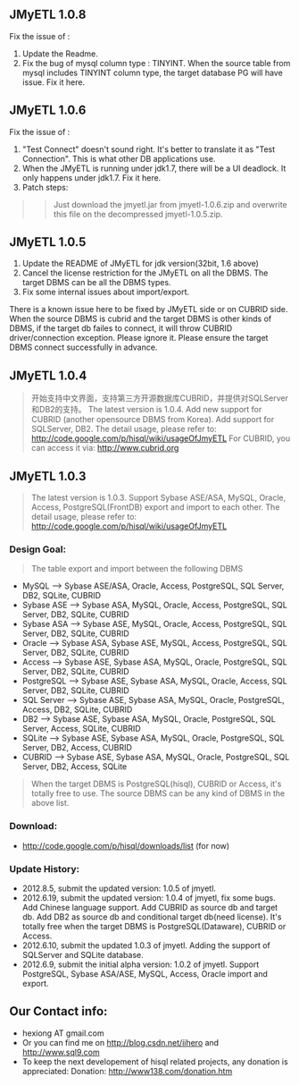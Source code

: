 ## JMyETL 1.0.8 ##
Fix the issue of :
  1. Update the Readme.
  1. Fix the bug of mysql column type : TINYINT. When the source table from mysql includes TINYINT column type, the target database PG will have issue. Fix it here.

## JMyETL 1.0.6 ##
Fix the issue of :
  1. "Test Connect" doesn't sound right. It's better to translate it as "Test Connection". This is what other DB applications use.
  1. When the JMyETL is running under jdk1.7, there will be a UI deadlock. It only happens under jdk1.7.  Fix it here.
  1. Patch steps:
> > Just download the jmyetl.jar from jmyetl-1.0.6.zip and overwrite this file on the decompressed jmyetl-1.0.5.zip.

## JMyETL 1.0.5 ##
  1. Update the README of JMyETL for jdk version(32bit, 1.6 above)
  1. Cancel the license restriction for the JMyETL on all the DBMS. The target DBMS can be all the DBMS types.
  1. Fix some internal issues about import/export.

There is a known issue here to be fixed by JMyETL side or on CUBRID side.
When the source DBMS is cubrid and the target DBMS is other kinds of DBMS,  if the target db failes to connect, it will throw CUBRID driver/connection exception. Please ignore it. Please ensure the target DBMS connect successfully in advance.

## JMyETL 1.0.4 ##

> 开始支持中文界面，支持第三方开源数据库CUBRID，并提供对SQLServer和DB2的支持。
> The latest version is 1.0.4.  Add new support for CUBRID (another opensource DBMS from Korea). Add support for SQLServer, DB2.
> The detail usage, please refer to: http://code.google.com/p/hisql/wiki/usageOfJmyETL
> For CUBRID, you can access it via: http://www.cubrid.org

## JMyETL 1.0.3 ##
> The latest version is 1.0.3.  Support Sybase ASE/ASA, MySQL, Oracle, Access, PostgreSQL(FrontDB) export and import to each other.
> The detail usage, please refer to: http://code.google.com/p/hisql/wiki/usageOfJmyETL

### Design Goal: ###
> The table export and import between the following DBMS
  * MySQL --> Sybase ASE/ASA, Oracle, Access, PostgreSQL, SQL Server, DB2, SQLite, CUBRID
  * Sybase ASE --> Sybase ASA, MySQL, Oracle, Access, PostgreSQL, SQL Server, DB2, SQLite, CUBRID
  * Sybase ASA --> Sybase ASE, MySQL, Oracle, Access, PostgreSQL, SQL Server, DB2, SQLite, CUBRID
  * Oracle --> Sybase ASA, Sybase ASE, MySQL, Access, PostgreSQL, SQL Server, DB2, SQLite, CUBRID
  * Access --> Sybase ASE, Sybase ASA, MySQL, Oracle, PostgreSQL, SQL Server, DB2, SQLite, CUBRID
  * PostgreSQL --> Sybase ASE, Sybase ASA, MySQL, Oracle, Access, SQL Server, DB2, SQLite, CUBRID
  * SQL Server --> Sybase ASE, Sybase ASA, MySQL, Oracle, PostgreSQL, Access, DB2, SQLite, CUBRID
  * DB2 --> Sybase ASE, Sybase ASA, MySQL, Oracle, PostgreSQL, SQL Server, Access, SQLite, CUBRID
  * SQLite --> Sybase ASE, Sybase ASA, MySQL, Oracle, PostgreSQL, SQL Server, DB2, Access, CUBRID
  * CUBRID --> Sybase ASE, Sybase ASA, MySQL, Oracle, PostgreSQL, SQL Server, DB2, Access, SQLite
> When the target DBMS is PostgreSQL(hisql), CUBRID or Access, it's totally free to use. The source DBMS can be any kind of DBMS in the above list.
### Download: ###
  * http://code.google.com/p/hisql/downloads/list (for now)

### Update History: ###
  * 2012.8.5, submit the updated version: 1.0.5 of jmyetl.
  * 2012.6.19, submit the updated version: 1.0.4 of jmyetl, fix some bugs. Add Chinese language support. Add CUBRID as source db and target db. Add DB2 as source db and conditional target db(need license). It's totally free when the target DBMS is PostgreSQL(Dataware), CUBRID or Access.
  * 2012.6.10, submit the updated 1.0.3 of jmyetl. Adding the support of SQLServer and SQLite database.
  * 2012.6.9, submit the initial alpha version: 1.0.2 of jmyetl.  Support PostgreSQL, Sybase ASA/ASE, MySQL, Access, Oracle import and export.

## Our Contact info: ##
  * hexiong AT gmail.com
  * Or you can find me on http://blog.csdn.net/iihero and http://www.sql9.com
  * To keep the next developement of hisql related projects, any donation is appreciated: Donation: http://www138.com/donation.htm